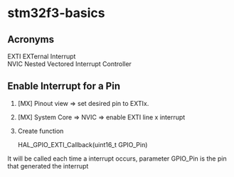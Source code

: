 # stm32f3-basics
## Acronyms
EXTI	EXTernal Interrupt  
NVIC	Nested Vectored Interrupt Controller  
  
## Enable Interrupt for a Pin
1. [MX] Pinout view => set desired pin to EXTIx.
2. [MX] System Core => NVIC => enable EXTI line x interrupt 
3. Create function  
  
	HAL_GPIO_EXTI_Callback(uint16_t GPIO_Pin)  
  
It will be called each time a interrupt occurs, parameter GPIO_Pin is the pin that generated the interrupt
